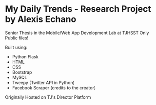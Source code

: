 # My Daily Trends - Research Project by Alexis Echano
Senior Thesis in the Mobile/Web App Development Lab at TJHSST
Only Public files!

Built using:
* Python Flask
* HTML
* CSS
* Bootstrap
* MySQL
* Tweepy (Twitter API in Python)
* Facebook Scraper (credits to the creator)

Originally Hosted on TJ's Director Platform
